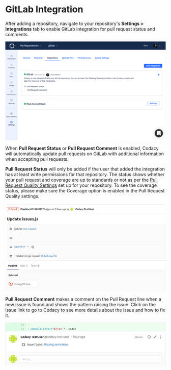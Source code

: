 # GitLab Integration

After adding a repository, navigate to your repository's **Settings &gt; Integrations** tab to enable GitLab integration for pull request status and comments.

![](/images/gitlab-integration.png)

When **Pull Request Status** or **Pull Request Comment** is enabled, Codacy will automatically update pull requests on GitLab with additional information when accepting pull requests.

**Pull Request Status** will only be added if the user that added the integration has at least write permissions for that repository. The status shows whether your pull request and coverage are up to standards or not as per the [Pull Request Quality Settings](/hc/en-us/articles/360009164573-Quality-Settings) set up for your repository. To see the coverage status, please make sure the Coverage option is enabled in the Pull Request Quality settings.

![](/images/gitlab-integration-pr-status.png)

**Pull Request Comment** makes a comment on the Pull Request line when a new issue is found and shows the pattern raising the issue. Click on the issue link to go to Codacy to see more details about the issue and how to fix it.

![](/images/gitlab-integration-pr-comment.png)
